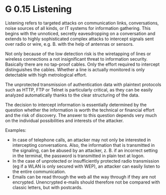 G 0.15 Listening
==============

Listening refers to targeted attacks on communication links, conversations, noise sources of all kinds, or IT systems for information gathering. This begins with the unnoticed, secretly eavesdropping on a conversation and extends to highly sophisticated complex attacks to intercept signals sent over radio or wire, e.g. B. with the help of antennas or sensors.

Not only because of the low detection risk is the wiretapping of lines or wireless connections a not insignificant threat to information security. Basically there are no tap-proof cables. Only the effort required to intercept distinguishes the cables. Whether a line is actually monitored is only detectable with high metrological effort.

The unprotected transmission of authentication data with plaintext protocols such as HTTP, FTP or Telnet is particularly critical, as they can be easily analyzed automatically thanks to the clear structuring of the data.

The decision to intercept information is essentially determined by the question whether the information is worth the technical or financial effort and the risk of discovery. The answer to this question depends very much on the individual possibilities and interests of the attacker.

Examples:

* In case of telephone calls, an attacker may not only be interested in intercepting conversations. Also, the information that is transmitted in the signaling, can be abused by an attacker, z. B. if an incorrect setting in the terminal, the password is transmitted in plain text at logon.
* In the case of unprotected or insufficiently protected radio transmission (eg if a WLAN is only secured with WEP), an attacker can easily listen to the entire communication.
* Emails can be read through the web all the way through if they are not encrypted. Unencrypted e-mails should therefore not be compared with classic letters, but with postcards.
